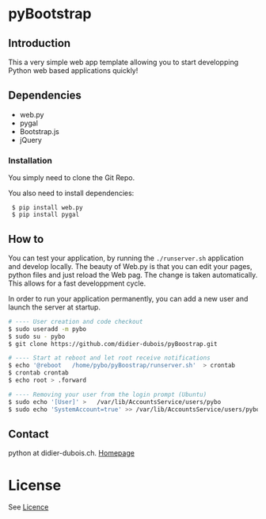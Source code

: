 # pyBootstrap
## Introduction
This a  very simple web app template allowing you to start developping Python web based applications quickly!

## Dependencies
 * web.py
 * pygal
 * Bootstrap.js
 * jQuery

### Installation
You simply need to clone the Git Repo.

You also need to install dependencies:
```
 $ pip install web.py
 $ pip install pygal
```

## How to 
You can test your application, by running the `./runserver.sh` application and develop locally. The beauty of Web.py is that you can edit your pages, python files and just reload the Web pag. The change is taken automatically. This allows for a fast developpment cycle.

In order to run your application permanently, you can add a new user and launch the server at startup.
```bash
# ---- User creation and code checkout
$ sudo useradd -m pybo
$ sudo su - pybo
$ git clone https://github.com/didier-dubois/pyBoostrap.git

# ---- Start at reboot and let root receive notifications 
$ echo '@reboot   /home/pybo/pyBoostrap/runserver.sh'  > crontab
$ crontab crontab 
$ echo root > .forward

# ---- Removing your user from the login prompt (Ubuntu)
$ sudo echo '[User]' >   /var/lib/AccountsService/users/pybo
$ sudo echo 'SystemAccount=true' >> /var/lib/AccountsService/users/pybo

```

## Contact
python at didier-dubois.ch. [Homepage](http://didier-dubois.ch)


# License
See [Licence](LICENSE.md)
